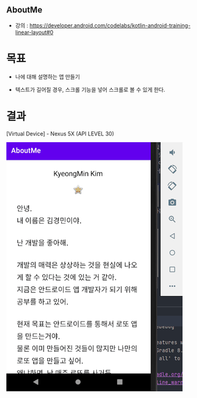 ## AboutMe

-  강의 : https://developer.android.com/codelabs/kotlin-android-training-linear-layout#0

# 목표

-  나에 대해 설명하는 앱 만들기

-  텍스트가 길어질 경우, 스크롤 기능을 넣어 스크롤로 볼 수 있게 한다.

# 결과

[Virtual Device] - Nexus 5X (API LEVEL 30)

![project_result.gif](readme_files/project_result.gif)
